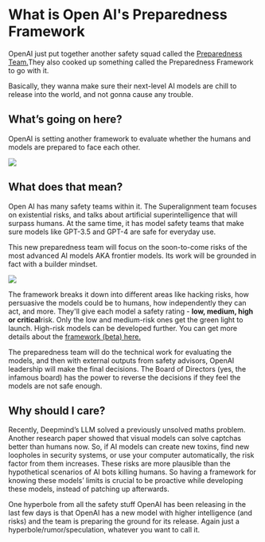 # What is Open AI's Preparedness Framework

OpenAI just put together another safety squad called the [Preparedness Team.](https://openai.com/safety/preparedness?utm_source=bensbites\&utm_medium=referral\&utm_campaign=what-is-open-ai-s-preparedness-framework)They also cooked up something called the Preparedness Framework to go with it.

Basically, they wanna make sure their next-level AI models are chill to release into the world, and not gonna cause any trouble.

## What’s going on here?

OpenAI is setting another framework to evaluate whether the humans and models are prepared to face each other.

![](https://media.beehiiv.com/cdn-cgi/image/fit=scale-down,format=auto,onerror=redirect,quality=80/uploads/asset/file/b184070c-0faa-4d88-a21b-c548c2659d70/image.png?t=1702986409)

## What does that mean?

Open AI has many safety teams within it. The Superalignment team focuses on existential risks, and talks about artificial superintelligence that will surpass humans. At the same time, it has model safety teams that make sure models like GPT-3.5 and GPT-4 are safe for everyday use.

This new preparedness team will focus on the soon-to-come risks of the most advanced AI models AKA frontier models. Its work will be grounded in fact with a builder mindset.

![](https://media.beehiiv.com/cdn-cgi/image/fit=scale-down,format=auto,onerror=redirect,quality=80/uploads/asset/file/81da11f9-6e70-4aaf-90bb-c6e56944426d/image.png?t=1702987463)

The framework breaks it down into different areas like hacking risks, how persuasive the models could be to humans, how independently they can act, and more. They'll give each model a safety rating - **low, medium, high or critical**risk. Only the low and medium-risk ones get the green light to launch. High-risk models can be developed further. You can get more details about the [framework (beta) here.](https://cdn.openai.com/openai-preparedness-framework-beta.pdf?utm_source=bensbites\&utm_medium=referral\&utm_campaign=what-is-open-ai-s-preparedness-framework)

The preparedness team will do the technical work for evaluating the models, and then with external outputs from safety advisors, OpenAI leadership will make the final decisions. The Board of Directors (yes, the infamous board) has the power to reverse the decisions if they feel the models are not safe enough.

## Why should I care?

Recently, Deepmind’s LLM solved a previously unsolved maths problem. Another research paper showed that visual models can solve captchas better than humans now. So, if AI models can create new toxins, find new loopholes in security systems, or use your computer automatically, the risk factor from them increases. These risks are more plausible than the hypothetical scenarios of AI bots killing humans. So having a framework for knowing these models’ limits is crucial to be proactive while developing these models, instead of patching up afterwards.

One hyperbole from all the safety stuff OpenAI has been releasing in the last few days is that OpenAI has a new model with higher intelligence (and risks) and the team is preparing the ground for its release. Again just a hyperbole/rumor/speculation, whatever you want to call it.
